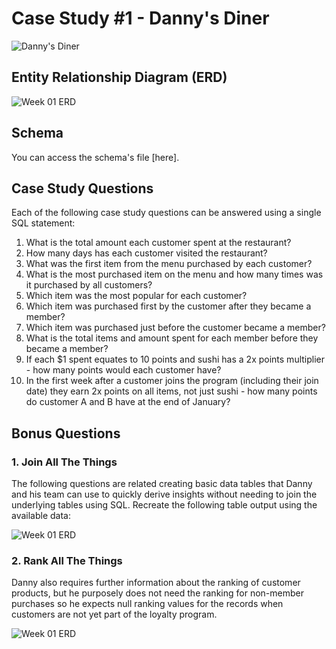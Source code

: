 
# Case Study #1 - Danny's Diner 

![Danny's Diner](Week01.png)


## Entity Relationship Diagram (ERD)

![Week 01 ERD](Week01_ERD.png)


## Schema

You can access the schema's file [here].


## Case Study Questions

Each of the following case study questions can be answered using a single SQL statement:

1. What is the total amount each customer spent at the restaurant?
2. How many days has each customer visited the restaurant?
3. What was the first item from the menu purchased by each customer?
4. What is the most purchased item on the menu and how many times was it purchased by all customers?
5. Which item was the most popular for each customer?
6. Which item was purchased first by the customer after they became a member?
7. Which item was purchased just before the customer became a member?
8. What is the total items and amount spent for each member before they became a member?
9. If each $1 spent equates to 10 points and sushi has a 2x points multiplier - how many points would each customer have?
10. In the first week after a customer joins the program (including their join date) they earn 2x points on all items, not just sushi - how many points do customer A and B have at the end of January?

## Bonus Questions

### 1. Join All The Things
The following questions are related creating basic data tables that Danny and his team can use to quickly derive insights without needing to join the underlying tables using SQL. Recreate the following table output using the available data:

![Week 01 ERD](table01.png)


### 2. Rank All The Things
Danny also requires further information about the ranking of customer products, but he purposely does not need the ranking for non-member purchases so he expects null ranking values for the records when customers are not yet part of the loyalty program.

![Week 01 ERD](table02.png)